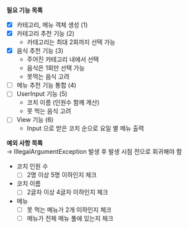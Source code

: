 **필요 기능 목록**
- [X] 카테고리, 메뉴 객체 생성 (1)
- [X] 카테고리 추천 기능 (2)
  - 카테고리는 최대 2회까지 선택 가능
- [X] 음식 추천 기능 (3)
  - 주어진 카테고리 내에서 선택
  - 음식은 1회만 선택 가능
  - 못먹는 음식 고려
- [ ] 메뉴 추천 기능 통합 (4)
- [ ] UserInput 기능 (5)
  - 코치 이름 (인원수 함께 계산)
  - 못 먹는 음식 고려
- [ ] View 기능 (6)
  - Input 으로 받은 코치 순으로 요일 별 메뉴 출력

**예외 사항 목록**  
&rarr; IllegalArgumentException 발생 후 발생 시점 전으로 회귀해야 함
- 코치 인원 수
  - [ ] 2명 이상 5명 이하인지 체크
- 코치 이름
  - [ ] 2글자 이상 4글자 이하인지 체크
- 메뉴
  - [ ] 못 먹는 메뉴가 2개 이하인지 체크
  - [ ] 메뉴가 전체 메뉴 풀에 있는지 체크